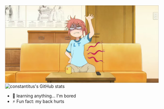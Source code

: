 <img src="backpain.png" width="500" />   ![constantitus's GitHub stats](https://github-readme-stats.vercel.app/api/top-langs/?username=constantitus&hide=javascript,html&theme=dark)

- 🌱 learning anything... I'm bored
- ⚡ Fun fact: my back hurts

